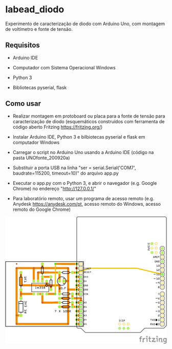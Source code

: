 # labead_diodo
Experimento de caracterização de diodo com Arduino Uno, com montagem de voltímetro e fonte de tensão.

## Requisitos

- Arduino IDE

- Computador com Sistema Operacional Windows

- Python 3

- Bibliotecas pyserial, flask

## Como usar

- Realizar montagem em protoboard ou placa para a fonte de tensão para caracterização de diodo (esquemáticos construídos com ferramenta de código aberto Fritzing <https://fritzing.org/>)

- Instalar Arduino IDE, Python 3 e bilbiotecas pyserial e flask em computador Windows

- Carregar o script no Arduino Uno usando a Arduino IDE (código na pasta UNOfonte_200920a)

- Substituir a porta USB na linha "ser = serial.Serial('COM7', baudrate=115200, timeout=10)" do arquivo app.py

- Executar o app.py com o Python 3, e abrir o navegador (e.g. Google Chrome) no endereço "http://127.0.0.1/"

- Para laboratório remoto, usar um programa de acesso remoto (e.g. Anydesk <https://anydesk.com/pt>, acesso remoto do Windows, acesso remoto do Google Chrome)

![Esquemático PCB para Arduino Uno](UnoFonte3_201013_pcb.png)
